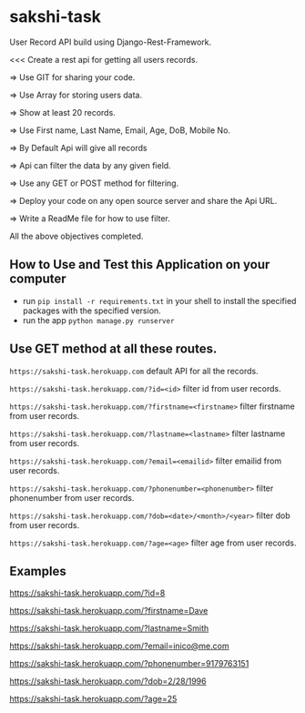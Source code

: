 # sakshi-task

User Record API build using Django-Rest-Framework.


<<<
Create a rest api for getting all users records.

=> Use GIT for sharing your code.

=> Use Array for storing users data.

=> Show at least 20 records.

=> Use First name, Last Name, Email, Age, DoB, Mobile No.

=> By Default Api will give all records

=> Api can filter the data by any given field.

=> Use any GET or POST method for filtering.

=> Deploy your code on any open source server and share the Api URL.

=> Write a ReadMe file for how to use filter.

>>>

All the above objectives completed.


## How to Use and Test this Application on your computer
- run ```pip install -r requirements.txt```  in your shell to install the specified packages with the specified version.
- run the app ```python manage.py runserver```


## Use GET method at all these routes.

```https://sakshi-task.herokuapp.com``` default API for all the records.

```https://sakshi-task.herokuapp.com/?id=<id>``` filter id from user records.

```https://sakshi-task.herokuapp.com/?firstname=<firstname>``` filter firstname from user records.

```https://sakshi-task.herokuapp.com/?lastname=<lastname>``` filter lastname from user records.

```https://sakshi-task.herokuapp.com/?email=<emailid>``` filter emailid from user records.

```https://sakshi-task.herokuapp.com/?phonenumber=<phonenumber>``` filter phonenumber from user records.

```https://sakshi-task.herokuapp.com/?dob=<date>/<month>/<year>``` filter dob from user records.

```https://sakshi-task.herokuapp.com/?age=<age>``` filter age from user records.


## Examples

https://sakshi-task.herokuapp.com/?id=8 

https://sakshi-task.herokuapp.com/?firstname=Dave

https://sakshi-task.herokuapp.com/?lastname=Smith

https://sakshi-task.herokuapp.com/?email=inico@me.com

https://sakshi-task.herokuapp.com/?phonenumber=9179763151

https://sakshi-task.herokuapp.com/?dob=2/28/1996

https://sakshi-task.herokuapp.com/?age=25

